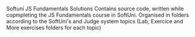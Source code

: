 Softuni JS Fundamentals Solutions 
Contains source code, written while copmpleting the JS Fundamentals course in SoftUni. Organised in folders according to the SoftUni's and Judge system topics (Lab, Exercice and More exercises folders for each topic)
